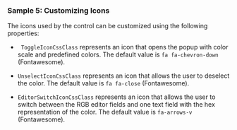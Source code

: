 ### Sample 5: Customizing Icons

The icons used by the control can be customized using the following properties:

* ` ToggleIconCssClass` represents an icon that opens the popup with color scale and predefined colors. The default value is `fa fa-chevron-down` (Fontawesome).

* `UnselectIconCssClass` represents an icon that allows the user to deselect the color. The default value is `fa fa-close` (Fontawesome).

* `EditorSwitchIconCssClass` represents an icon that allows the user to switch between the RGB editor fields and one text field with the hex representation of the color. The default value is `fa-arrows-v` (Fontawesome).
